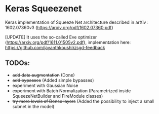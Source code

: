 # Keras Squeezenet
Keras implementation of Squeeze Net architecture described in arXiv : 1602.07360v3 (https://arxiv.org/pdf/1602.07360.pdf)

[UPDATE] It uses the so-called Eve optimizer (https://arxiv.org/pdf/1611.01505v2.pdf), implementation here: https://github.com/jayanthkoushik/sgd-feedback

## TODOs:
* ~~add data augmentation~~ (Done)
* ~~add bypasses~~ (Added simple bypasses)
* experiment with Gaussian Noise
* ~~experiment with Batch Normalization~~ (Parametrized inside SqueezeNetBuilder and FireModule classes)
* ~~try more levels of Dense layers~~ (Added the possibility to inject a small subnet in the model)
